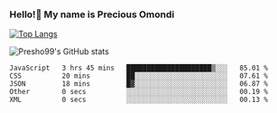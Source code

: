 ### Hello!👋 My name is Precious Omondi 

[![Top Langs](https://github-readme-stats.vercel.app/api/top-langs/?username=Presho99&langs_count=8&theme=dark)](https://github.com/Presho99/github-readme-stats)

![Presho99's GitHub stats](https://github-readme-stats.vercel.app/api?username=Presho99&show_icons=true&theme=dark)

<!--START_SECTION:waka-->

```text
JavaScript   3 hrs 45 mins   █████████████████████▒░░░   85.01 %
CSS          20 mins         ██░░░░░░░░░░░░░░░░░░░░░░░   07.61 %
JSON         18 mins         █▓░░░░░░░░░░░░░░░░░░░░░░░   06.87 %
Other        0 secs          ░░░░░░░░░░░░░░░░░░░░░░░░░   00.19 %
XML          0 secs          ░░░░░░░░░░░░░░░░░░░░░░░░░   00.13 %
```

<!--END_SECTION:waka-->

